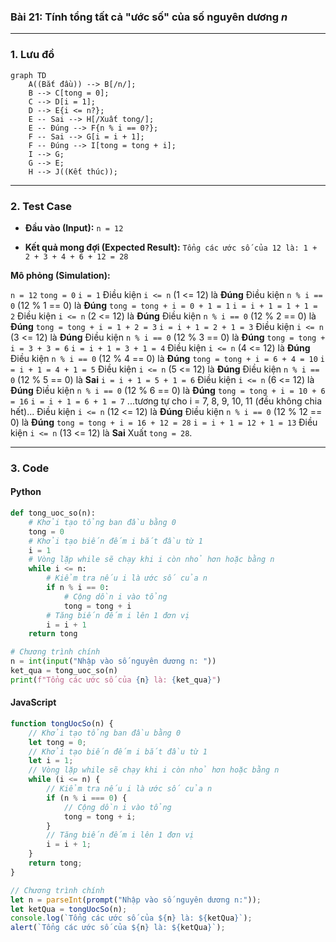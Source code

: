 ### Bài 21: Tính tổng tất cả "ước số" của số nguyên dương $n$

---

### **1. Lưu đồ**

```mermaid
graph TD
    A((Bắt đầu)) --> B[/n/];
    B --> C[tong = 0];
    C --> D[i = 1];
    D --> E{i <= n?};
    E -- Sai --> H[/Xuất tong/];
    E -- Đúng --> F{n % i == 0?};
    F -- Sai --> G[i = i + 1];
    F -- Đúng --> I[tong = tong + i];
    I --> G;
    G --> E;
    H --> J((Kết thúc));
```

---

### **2. Test Case**

- **Đầu vào (Input):** `n = 12`

- **Kết quả mong đợi (Expected Result):** `Tổng các ước số của 12 là: 1 + 2 + 3 + 4 + 6 + 12 = 28`


**Mô phỏng (Simulation):**

`n = 12`
`tong = 0`
`i = 1`
Điều kiện `i <= n` (1 <= 12) là **Đúng**
    Điều kiện `n % i == 0` (12 % 1 == 0) là **Đúng**
        `tong = tong + i = 0 + 1 = 1`
    `i = i + 1 = 1 + 1 = 2`
Điều kiện `i <= n` (2 <= 12) là **Đúng**
    Điều kiện `n % i == 0` (12 % 2 == 0) là **Đúng**
        `tong = tong + i = 1 + 2 = 3`
    `i = i + 1 = 2 + 1 = 3`
Điều kiện `i <= n` (3 <= 12) là **Đúng**
    Điều kiện `n % i == 0` (12 % 3 == 0) là **Đúng**
        `tong = tong + i = 3 + 3 = 6`
    `i = i + 1 = 3 + 1 = 4`
Điều kiện `i <= n` (4 <= 12) là **Đúng**
    Điều kiện `n % i == 0` (12 % 4 == 0) là **Đúng**
        `tong = tong + i = 6 + 4 = 10`
    `i = i + 1 = 4 + 1 = 5`
Điều kiện `i <= n` (5 <= 12) là **Đúng**
    Điều kiện `n % i == 0` (12 % 5 == 0) là **Sai**
    `i = i + 1 = 5 + 1 = 6`
Điều kiện `i <= n` (6 <= 12) là **Đúng**
    Điều kiện `n % i == 0` (12 % 6 == 0) là **Đúng**
        `tong = tong + i = 10 + 6 = 16`
    `i = i + 1 = 6 + 1 = 7`
...tương tự cho i = 7, 8, 9, 10, 11 (đều không chia hết)...
Điều kiện `i <= n` (12 <= 12) là **Đúng**
    Điều kiện `n % i == 0` (12 % 12 == 0) là **Đúng**
        `tong = tong + i = 16 + 12 = 28`
    `i = i + 1 = 12 + 1 = 13`
Điều kiện `i <= n` (13 <= 12) là **Sai**
Xuất `tong = 28`.

---

### **3. Code**

#### **Python**

```python
def tong_uoc_so(n):
    # Khởi tạo tổng ban đầu bằng 0
    tong = 0
    # Khởi tạo biến đếm i bắt đầu từ 1
    i = 1
    # Vòng lặp while sẽ chạy khi i còn nhỏ hơn hoặc bằng n
    while i <= n:
        # Kiểm tra nếu i là ước số của n
        if n % i == 0:
            # Cộng dồn i vào tổng
            tong = tong + i
        # Tăng biến đếm i lên 1 đơn vị
        i = i + 1
    return tong

# Chương trình chính
n = int(input("Nhập vào số nguyên dương n: "))
ket_qua = tong_uoc_so(n)
print(f"Tổng các ước số của {n} là: {ket_qua}")
```

#### **JavaScript**

```javascript
function tongUocSo(n) {
    // Khởi tạo tổng ban đầu bằng 0
    let tong = 0;
    // Khởi tạo biến đếm i bắt đầu từ 1
    let i = 1;
    // Vòng lặp while sẽ chạy khi i còn nhỏ hơn hoặc bằng n
    while (i <= n) {
        // Kiểm tra nếu i là ước số của n
        if (n % i === 0) {
            // Cộng dồn i vào tổng
            tong = tong + i;
        }
        // Tăng biến đếm i lên 1 đơn vị
        i = i + 1;
    }
    return tong;
}

// Chương trình chính
let n = parseInt(prompt("Nhập vào số nguyên dương n:"));
let ketQua = tongUocSo(n);
console.log(`Tổng các ước số của ${n} là: ${ketQua}`);
alert(`Tổng các ước số của ${n} là: ${ketQua}`);
```